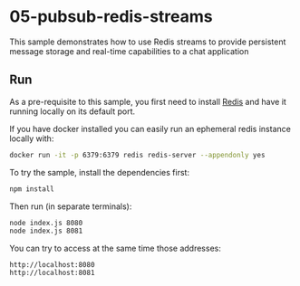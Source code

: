 # 05-pubsub-redis-streams

This sample demonstrates how to use Redis streams to provide persistent message storage and real-time capabilities to a chat application

## Run

As a pre-requisite to this sample, you first need to install [Redis](http://redis.io/download) and have it running locally on its default port.

If you have docker installed you can easily run an ephemeral redis instance locally with:

```bash
docker run -it -p 6379:6379 redis redis-server --appendonly yes
```

To try the sample, install the dependencies first:

```bash
npm install
```

Then run (in separate terminals):

```bash
node index.js 8080
node index.js 8081
```

You can try to access at the same time those addresses:

```
http://localhost:8080
http://localhost:8081
```
